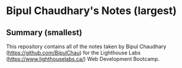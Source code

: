 # Bipul Chaudhary's Notes (largest)

## Summary (smallest)

This repository contains all of the notes taken by Bipul Chaudhary (https://github.com/BipulChau) for the Lighthouse Labs (https://www.lighthouselabs.ca/) Web Development Bootcamp.
